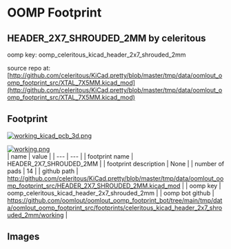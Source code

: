 # OOMP Footprint  
## HEADER_2X7_SHROUDED_2MM  by celeritous  
  
oomp key: oomp_celeritous_kicad_header_2x7_shrouded_2mm  
  
source repo at: [http://github.com/celeritous/KiCad.pretty/blob/master/tmp/data/oomlout_oomp_footprint_src/XTAL_7X5MM.kicad_mod](http://github.com/celeritous/KiCad.pretty/blob/master/tmp/data/oomlout_oomp_footprint_src/XTAL_7X5MM.kicad_mod)  
## Footprint  
  
[![working_kicad_pcb_3d.png](working_kicad_pcb_3d_600.png)](working_kicad_pcb_3d.png)  
  
[![working.png](working_600.png)](working.png)  
| name | value | 
| --- | --- | 
| footprint name | HEADER_2X7_SHROUDED_2MM | 
| footprint description | None | 
| number of pads | 14 | 
| github path | http://github.com/celeritous/KiCad.pretty/blob/master/tmp/data/oomlout_oomp_footprint_src/HEADER_2X7_SHROUDED_2MM.kicad_mod | 
| oomp key | oomp_celeritous_kicad_header_2x7_shrouded_2mm | 
| oomp bot github | https://github.com/oomlout/oomlout_oomp_footprint_bot/tree/main/tmp/data/oomlout_oomp_footprint_src/footprints/celeritous_kicad_header_2x7_shrouded_2mm/working | 
## Images  
